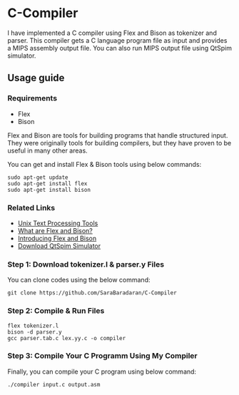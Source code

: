 # C-Compiler


I have implemented a C compiler using Flex and Bison as tokenizer and parser. This compiler gets a C language program file as input and provides a MIPS assembly output file. You can also run MIPS output file using QtSpim simulator. 

## Usage guide

### Requirements
* Flex
* Bison 

Flex and Bison are tools for building programs that handle structured input. 
They were originally tools for building compilers, but they have proven to be useful in many other areas.

You can get and install Flex & Bison tools using below commands:
```
sudo apt-get update
sudo apt-get install flex
sudo apt-get install bison
```

### Related Links
* [Unix Text Processing Tools](https://web.iitd.ac.in/~sumeet/flex__bison.pdf)
* [What are Flex and Bison?](https://aquamentus.com/flex_bison.html)
* [Introducing Flex and Bison](https://www.oreilly.com/library/view/flex-bison/9780596805418/ch01.html)
* [Download QtSpim Simulator](http://spimsimulator.sourceforge.net/)

### Step 1: Download tokenizer.l & parser.y Files
You can clone codes using the below command:
```
git clone https://github.com/SaraBaradaran/C-Compiler
```

### Step 2: Compile & Run Files
```
flex tokenizer.l
bison -d parser.y
gcc parser.tab.c lex.yy.c -o compiler
```

### Step 3: Compile Your C Programm Using My Compiler
Finally, you can compile your C program using below command:

```
./compiler input.c output.asm
```

<!-- 
### Step 3: Modify input.txt File 
You may want to modify input.txt file based on your C program.
consider in this compiler we support these structures :
* int data type
* variable declaration & definition
* function definition (functions having void or int output data type)
* while
* if 
* function call
* array
* global variables
* scope checking 
* 
Finally, run `./script.sh` file. 
-->

